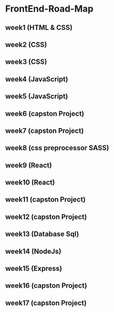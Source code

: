 # FrontEnd-Road-Map

## week1 (HTML & CSS)
## week2 (CSS)
## week3 (CSS)
## week4 (JavaScript)
## week5 (JavaScript)
## week6 (capston Project)
## week7 (capston Project)
## week8 (css preprocessor SASS)
## week9 (React)
## week10 (React)
## week11 (capston Project)
## week12 (capston Project)

## week13 (Database Sql)
## week14 (NodeJs)
## week15 (Express)
## week16 (capston Project)
## week17 (capston Project)




